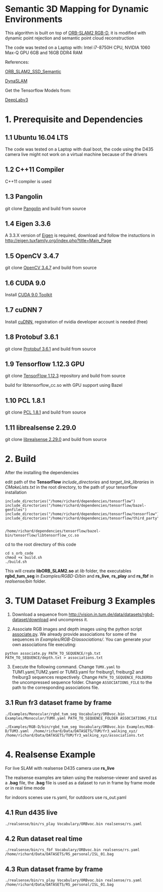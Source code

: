 # Semantic 3D Mapping for Dynamic Environments

This algorithm is built on top of [ORB-SLAM2 RGB-D](https://github.com/raulmur/ORB_SLAM2), it is modified with dynamic point rejection and semantic point cloud reconstruction

The code was tested on a Laptop with:
Intel i7-8750H CPU,
NVIDIA 1060 Max-Q GPU 6GB and
16GB DDR4 RAM

References:

[ORB_SLAM2_SSD_Semantic](https://github.com/Ewenwan/ORB_SLAM2_SSD_Semantic)

[DynaSLAM](https://github.com/BertaBescos/DynaSLAM)

Get the Tensorflow Models from:

[DeepLabv3](https://github.com/tensorflow/models/blob/master/research/deeplab/g3doc/model_zoo.md)

# 1. Prerequisite and Dependencies

## 1.1 Ubuntu 16.04 LTS

The code was tested on a Laptop with dual boot, the code using the D435 camera live might not work on a virtual machine because of the drivers

## 1.2 C++11 Compiler

C++11 compiler is used

## 1.3 Pangolin

git clone [Pangolin](https://github.com/stevenlovegrove/Pangolin) and build from source

## 1.4 Eigen 3.3.6

A 3.3.X version of [Eigen](http://bitbucket.org/eigen/eigen/get/3.3.6.tar.bz2) is required, download and follow the instuctions in http://eigen.tuxfamily.org/index.php?title=Main_Page

## 1.5 OpenCV 3.4.7

git clone [OpenCV 3.4.7](https://github.com/opencv/opencv/tree/3.4.7) and build from source

## 1.6 CUDA 9.0

Install [CUDA 9.0 Toolkit](https://developer.nvidia.com/cuda-90-download-archive) 

## 1.7 cuDNN 7

Install [cuDNN](https://developer.nvidia.com/cudnn), registration of nvidia developer account is needed (free)

## 1.8 Protobuf 3.6.1

git clone [Protobuf 3.6.1](https://github.com/protocolbuffers/protobuf/tree/v3.6.1) and build from source 

## 1.9 Tensorflow 1.12.3 GPU

git clone [TensorFlow 1.12.3](https://github.com/tensorflow/tensorflow/tree/v1.12.3) repository and build from source

build for libtensorflow_cc.so with GPU support using Bazel

## 1.10 PCL 1.8.1

git clone [PCL 1.8.1](https://github.com/PointCloudLibrary/pcl/tree/pcl-1.8.1) and build from source 

## 1.11 librealsense 2.29.0

git clone [librealsense 2.29.0](https://github.com/IntelRealSense/librealsense/tree/v2.29.0) and build from source 

# 2. Build

After the installing the dependencies 

edit path of the **TensorFlow** *include_directories* and *target_link_libraries* in *CMakeLists.txt* in the root directory, to the path of your tensorflow installation

```
include_directories("/home/richard/dependencies/tensorflow")
include_directories("/home/richard/dependencies/tensorflow/bazel-genfiles")
include_directories("/home/richard/dependencies/tensorflow/tensorflow")
include_directories("/home/richard/dependencies/tensorflow/third_party")


/home/richard/dependencies/tensorflow/bazel-bin/tensorflow/libtensorflow_cc.so
```

cd to the root directory of this code

```
cd s_orb_code
chmod +x build.sh
./build.sh
```

This will create **libORB_SLAM2.so**  at *lib* folder, the executables **rgbd_tum_seg** in *Examples/RGBD-D/bin* and **rs_live**, **rs_play** and **rs_fbf** in *realsense/bin* folder.


# 3. TUM Dataset Freiburg 3 Examples

1. Download a sequence from http://vision.in.tum.de/data/datasets/rgbd-dataset/download and uncompress it.

2. Associate RGB images and depth images using the python script [associate.py](http://vision.in.tum.de/data/datasets/rgbd-dataset/tools). We already provide associations for some of the sequences in *Examples/RGB-D/associations/*. You can generate your own associations file executing:

  ```
  python associate.py PATH_TO_SEQUENCE/rgb.txt PATH_TO_SEQUENCE/depth.txt > associations.txt
  ```

3. Execute the following command. Change `TUMX.yaml` to TUM1.yaml,TUM2.yaml or TUM3.yaml for freiburg1, freiburg2 and freiburg3 sequences respectively. Change `PATH_TO_SEQUENCE_FOLDER`to the uncompressed sequence folder. Change `ASSOCIATIONS_FILE` to the path to the corresponding associations file.

## 3.1 Run fr3 dataset frame by frame

```
./Examples/Monocular/rgbd_tum_seg Vocabulary/ORBvoc.bin Examples/Monocular/TUMX.yaml PATH_TO_SEQUENCE_FOLDER ASSOCIATIONS_FILE
```
```
./Examples/RGB-D/bin/rgbd_tum_seg Vocabulary/ORBvoc.bin Examples/RGB-D/TUM3.yaml  /home/richard/Data/DATASETS/TUM/fr3_walking_xyz/ /home/richard/Data/DATASETS/TUM/fr3_walking_xyz/associations.txt
```
# 4. Realsense Example

For live SLAM with realsense D435 camera use **rs_live**

The realsense examples are taken using the realsense-viewer and saved as a **.bag** file, the **.bag** file is used as a dataset to run in frame by frame mode or in real time mode

for indoors scenes use rs.yaml, for outdoors use rs_out.yaml

## 4.1 Run d435 live 
```
./realsense/bin/rs_play Vocabulary/ORBvoc.bin realsense/rs.yaml
```
## 4.2 Run dataset real time
```
./realsense/bin/rs_fbf Vocabulary/ORBvoc.bin realsense/rs.yaml /home/richard/Data/DATASETS/RS_personal/ISL_01.bag
```
## 4.3 Run dataset frame by frame
```
./realsense/bin/rs_play Vocabulary/ORBvoc.bin realsense/rs.yaml /home/richard/Data/DATASETS/RS_personal/ISL_01.bag
```

